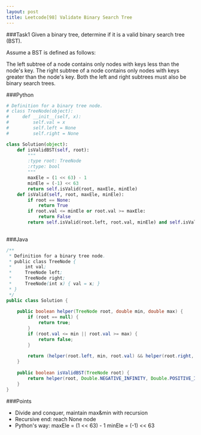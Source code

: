 ```yaml
---
layout: post
title: Leetcode[98] Validate Binary Search Tree
---
```

###Task1
Given a binary tree, determine if it is a valid binary search tree (BST).

Assume a BST is defined as follows:

The left subtree of a node contains only nodes with keys less than the node's key.
The right subtree of a node contains only nodes with keys greater than the node's key.
Both the left and right subtrees must also be binary search trees.

###Python
```python
# Definition for a binary tree node.
# class TreeNode(object):
#     def __init__(self, x):
#         self.val = x
#         self.left = None
#         self.right = None

class Solution(object):
    def isValidBST(self, root):
        """
        :type root: TreeNode
        :rtype: bool
        """
        maxEle = (1 << 63) - 1
        minEle = (-1) << 63
        return self.isValid(root, maxEle, minEle)
    def isValid(self, root, maxEle, minEle):
        if root == None:
            return True
        if root.val <= minEle or root.val >= maxEle:
            return False
        return self.isValid(root.left, root.val, minEle) and self.isValid(root.right, maxEle, root.val)
            
```
###Java

```java
/**
 * Definition for a binary tree node.
 * public class TreeNode {
 *     int val;
 *     TreeNode left;
 *     TreeNode right;
 *     TreeNode(int x) { val = x; }
 * }
 */
public class Solution {
    
    public boolean helper(TreeNode root, double min, double max) {
        if (root == null) {
            return true;
        }
        if (root.val <= min || root.val >= max) {
            return false;
        }
        
        return (helper(root.left, min, root.val) && helper(root.right, root.val, max));
    }
    
    public boolean isValidBST(TreeNode root) {
        return helper(root, Double.NEGATIVE_INFINITY, Double.POSITIVE_INFINITY);
    }
}

```

###Points

* Divide and conquer, maintain max&min with recursion
* Recursive end: reach None node
* Python's way: maxEle = (1 << 63) - 1
        minEle = (-1) << 63
